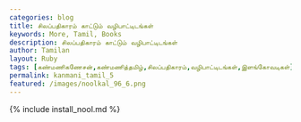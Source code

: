 ```yaml
---  
categories: blog  
title: சிலப்பதிகாரம் காட்டும் வழிபாட்டிடங்கள்
keywords: More, Tamil, Books  
description: சிலப்பதிகாரம் காட்டும் வழிபாட்டிடங்கள்
author: Tamilan  
layout: Ruby  
tags: [கண்மணிகணேசன்,கண்மணித்தமிழ்,சிலப்பதிகாரம்,வழிபாட்டிடங்கள்,இளங்கோவடிகள்]
permalink: kanmani_tamil_5  
featured: /images/noolkal_96_6.png  
---  
```

{% include install_nool.md %} 

